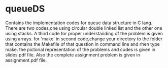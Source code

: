 # queueDS
Contains the implementation codes for queue data structure in C lang.
There are two codes,one using circular double linked list and the other one using stacks.
A third code for proper understanding of the problem is given using arrays.
for 'make' in second code,change your directory to the folder that contains the Makefile of that question in command line and rhen type make.
the pictorial representation of the problems and codes is given in slides.pdf file. Also the complete assignment problem is given in 
assignment.pdf file.
